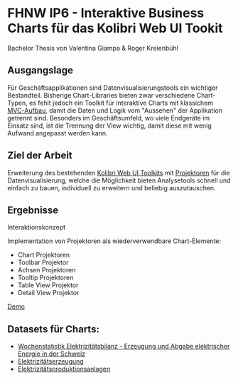 # FHNW IP6 - Interaktive Business Charts für das Kolibri Web UI Tookit

Bachelor Thesis von Valentina Giampa & Roger Kreienbühl

## Ausgangslage

Für Geschäftsapplikationen sind Datenvisualisierungstools ein wichtiger Bestandteil. 
Bisherige Chart-Libraries bieten zwar verschiedene Chart-Typen, es fehlt jedoch ein Toolkit für interaktive Charts mit klassichem [MVC-Aufbau](https://ieeexplore.ieee.org/abstract/document/950428), damit die Daten und Logik vom "Aussehen" der Applikation getrennt sind.
Besonders im Geschäftsumfeld, wo viele Endgeräte im Einsatz sind, ist die Trennung der View wichtig, damit diese mit wenig Aufwand angepasst werden kann.

## Ziel der Arbeit

Erweiterung des bestehenden [Kolibri Web UI Toolkits](https://github.com/WebEngineering-FHNW/Kolibri) mit [Projektoren](https://dierk.github.io/Home/projectorPattern/ProjectorPattern.html) für die Datenvisualisierung, welche die Möglichkeit bieten Analysetools schnell und einfach zu bauen, individuell zu erweitern und beliebig auszutauschen.

## Ergebnisse

Interaktionskonzept

Implementation von Projektoren als wiederverwendbare Chart-Elemente:
- Chart Projektoren
- Toolbar Projektor
- Achsen Projektoren
- Tooltip Projektoren
- Table View Projektor
- Detail View Projektor

[Demo](demo/first-steps/howto.html)

## Datasets für Charts:

- [Wochenstatistik Elektrizitätsbilanz - Erzeugung und Abgabe elektrischer Energie in der Schweiz](https://opendata.swiss/de/dataset/wochenstatistik-elektrizitatsbilanz-erzeugung-und-abgabe-elektrischer-energie-in-der-schweiz)
- [Elektrizitätserzeugung](https://opendata.swiss/de/dataset/elektrizitatserzeugung)
- [Elektrizitätsproduktionsanlagen](https://opendata.swiss/de/dataset/elektrizitatsproduktionsanlagen)